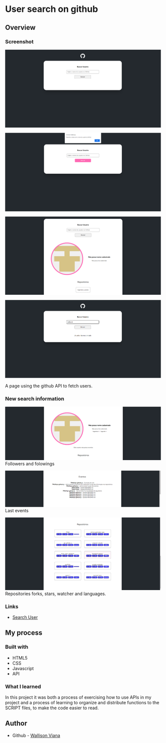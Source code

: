 # User search on github


## Overview

### Screenshot

![](./src/screenshots/screenshot-1.png)

![](./src/screenshots/screenshot-2.png)

![](./src/screenshots/screenshot-3.png)

![](./src/screenshots/screenshot-4.png)

A page using the github API to fetch users.

### New search information

![](./src/screenshots/screenshot-7.png)
Followers and folowings

![](./src/screenshots/screenshot-5.png)
Last events

![](./src/screenshots/screenshot-6.png)
Repositories forks, stars, watcher and languages.

### Links

- [Search User](https://githubapi-page-wall.netlify.app)

## My process

### Built with

- HTML5
- CSS
- Javascript
- API

### What I learned

In this project it was both a process of exercising how to use APIs in my project and a process of learning to organize and distribute functions to the SCRIPT files, to make the code easier to read.

## Author

- Github - [Wallison Viana](https://github.com/7Wall)
